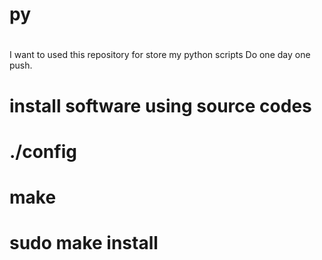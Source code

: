 # py
# 
I want to used this repository for store my python scripts
Do one day one push.
# install software using source codes
# ./config
# make 
# sudo make install
